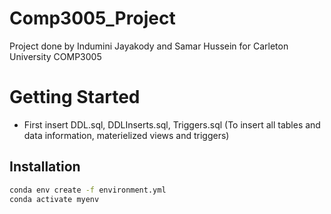 # Comp3005_Project

Project done by Indumini Jayakody and Samar Hussein for Carleton University COMP3005

# Getting Started

- First insert DDL.sql, DDLInserts.sql, Triggers.sql (To insert all tables and data information, materielized views and triggers)

## Installation



```bash
conda env create -f environment.yml
conda activate myenv
```


